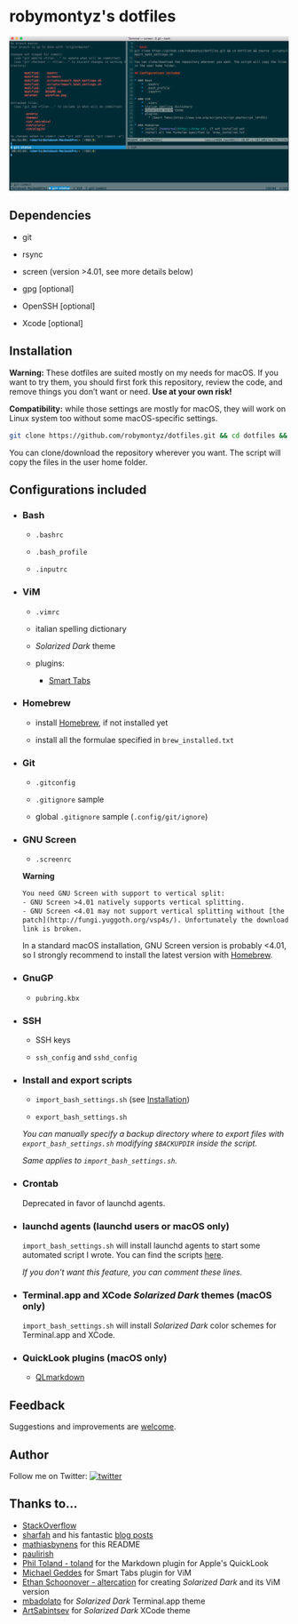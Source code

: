 # robymontyz's dotfiles

![Screenshot of my shell prompt and workflow using GNU Screen](.assets/workflow.png)

## Dependencies

* git

* rsync

* screen (version >4.01, see more details below)

* gpg [optional]

* OpenSSH [optional]

* Xcode [optional]

## Installation

**Warning:** These dotfiles are suited mostly on my needs for macOS. If you want to try them, you should first fork this repository, review the code, and remove things you don’t want or need. **Use at your own risk!**

**Compatibility:** while those settings are mostly for macOS, they will work on Linux system too without some macOS-specific settings.

```bash
git clone https://github.com/robymontyz/dotfiles.git && cd dotfiles && source .scripts/import_bash_settings.sh
```

You can clone/download the repository wherever you want. The script will copy the files in the user home folder.

## Configurations included

* ### Bash

	* `.bashrc`

	* `.bash_profile`

	* `.inputrc`

* ### ViM

	* `.vimrc`

	* italian spelling dictionary

	* *Solarized Dark* theme

	* plugins:

		- [Smart Tabs](https://www.vim.org/scripts/script.php?script_id=231)

* ### Homebrew

	* install [Homebrew](https://brew.sh), if not installed yet

	* install all the formulae specified in `brew_installed.txt`

* ### Git

	* `.gitconfig`

	* `.gitignore` sample

	* global `.gitignore` sample (`.config/git/ignore`)

* ### GNU Screen

	* `.screenrc`

	**Warning**

	```
	You need GNU Screen with support to vertical split:
	- GNU Screen >4.01 natively supports vertical splitting.	
	- GNU Screen <4.01 may not support vertical splitting without [the patch](http://fungi.yuggoth.org/vsp4s/). Unfortunately the download link is broken.
	```

	In a standard macOS installation, GNU Screen version is probably <4.01, so I strongly recommend to install the latest version with [Homebrew](https://brew.sh).

* ### GnuGP

	* `pubring.kbx`

* ### SSH

	* SSH keys

	* `ssh_config` and `sshd_config`

* ### Install and export scripts

	* `import_bash_settings.sh` (see [Installation](#installation))

	* `export_bash_settings.sh`

	*You can manually specify a backup directory where to export files with `export_bash_settings.sh` modifying `$BACKUPDIR` inside the script.*

	*Same applies to `import_bash_settings.sh`.*

* ### Crontab

	Deprecated in favor of launchd agents.

* ### launchd agents (launchd users or macOS only)

	`import_bash_settings.sh` will install launchd agents to start some automated script I wrote. You can find the scripts [here](https://github.com/robymontyz).

	*If you don't want this feature, you can comment these lines.*

* ### Terminal.app and XCode *Solarized Dark* themes (macOS only)

	`import_bash_settings.sh` will install *Solarized Dark* color schemes for Terminal.app and XCode.  

* ### QuickLook plugins (macOS only)

	* [QLmarkdown](https://github.com/toland/qlmarkdow)

## Feedback

Suggestions and improvements are [welcome](https://github.com/robymontyz/dotfiles/issues).

## Author

Follow me on Twitter: [![twitter](https://img.shields.io/twitter/follow/espadrine.svg?style=social&label=@robymontyz)](https://twitter.com/robymontyz)

## Thanks to…

* [StackOverflow](https://stackoverflow.com)
* [sharfah](https://github.com/sharfah/dotfiles) and his fantastic [blog posts](http://fahdshariff.blogspot.it/2011/03/my-bash-profile-part-i.html)
* [mathiasbynens](https://github.com/mathiasbynens/dotfiles) for this README
* [paulirish](https://github.com/paulirish/dotfiles)
* [Phil Toland - toland](https://github.com/toland/qlmarkdown) for the Markdown plugin for Apple's QuickLook
* [Michael Geddes](https://www.vim.org/scripts/script.php?script_id=231) for Smart Tabs plugin for ViM
* [Ethan Schoonover - altercation](https://github.com/altercation/vim-colors-solarized) for creating *Solarized Dark* and its ViM version
* [mbadolato](https://github.com/mbadolato/iTerm2-Color-Schemes) for *Solarized Dark* Terminal.app theme
* [ArtSabintsev](https://github.com/ArtSabintsev/Solarized-Dark-for-Xcode) for *Solarized Dark* XCode theme
